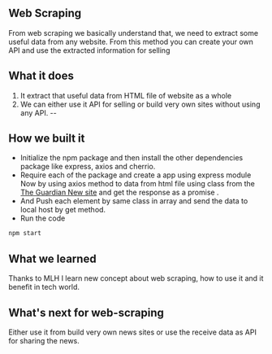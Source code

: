 ## Web Scraping
From web scraping we basically understand that, we need to extract some useful data from any website. From this method you can create your own API and use the extracted information for selling

## What it does
1. It extract that useful data from HTML file of website as a whole
2. We can either use it API for selling or build very own sites without using any API.
--
## How we built it
- Initialize the npm package and then install the other dependencies package like express, axios and cherrio.
- Require each of the package and create a app using express module Now by using axios method to data from html file using class from the 
[The Guardian New site](https://www.theguardian.com/international) and get the response as a promise .
- And Push each element by same class in array and send the data to local host by get method.
- Run the code 
```ruby
npm start
```

## What we learned
Thanks to MLH I learn new concept about web scraping, how to use it and it benefit in tech world. 

## What's next for web-scraping
Either use it from build very own news sites or use the receive data as API  for sharing the news.
